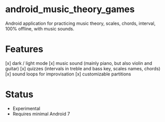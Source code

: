 # android_music_theory_games
Android application for practicing music theory, scales, chords, interval, 100% offline, with music sounds.

# Features
[x] dark / light mode
[x] music sound (mainly piano, but also violin and guitar)
[x] quizzes (intervals in treble and bass key, scales names, chords)
[x] sound loops for improvisation
[x] customizable partitions

# Status
* Experimental
* Requires minimal Android 7

